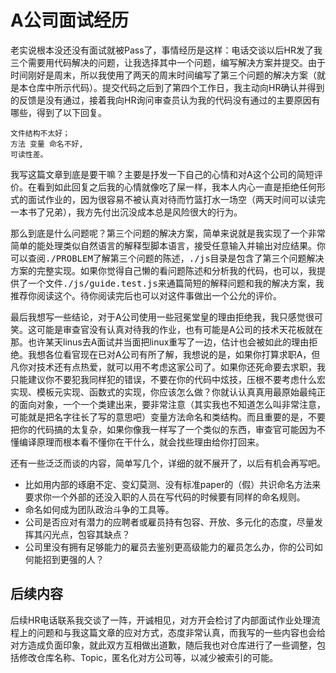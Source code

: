 # A公司面试经历

老实说根本没还没有面试就被Pass了，事情经历是这样：电话交谈以后HR发了我三个需要用代码解决的问题，让我选择其中一个问题，编写解决方案并提交。由于时间刚好是周末，所以我使用了两天的周末时间编写了第三个问题的解决方案（就是本仓库中所示代码）。提交代码之后到了第四个工作日，我主动向HR确认并得到的反馈是没有通过，接着我向HR询问审查员认为我的代码没有通过的主要原因有哪些，得到了以下回复。
```
文件结构不太好；
方法 变量 命名不好,
可读性差。
```

我写这篇文章到底是要干嘛？主要是抒发一下自己的心情和对A这个公司的简短评价。在看到如此回复之后我的心情就像吃了屎一样，我本人内心一直是拒绝任何形式的面试作业的，因为很容易不被认真对待而竹篮打水一场空（两天时间可以读完一本书了兄弟），我方先付出沉没成本总是风险很大的行为。  

那么到底是什么问题呢？第三个问题的解决方案，简单来说就是我实现了一个非常简单的能处理类似自然语言的解释型脚本语言，接受任意输入并输出对应结果。你可以查阅<kbd>./PROBLEM</kbd>了解第三个问题的陈述，<kbd>./js</kbd>目录是包含了第三个问题解决方案的完整实现。如果你觉得自己懒的看问题陈述和分析我的代码，也可以，我提供了一个文件<kbd>./js/guide.test.js</kbd>来通篇简短的解释问题和我的解决方案，我推荐你阅读这个。待你阅读完后也可以对这件事做出一个公允的评价。  

最后我想写一些结论，对于A公司使用一些冠冕堂皇的理由拒绝我，我只感觉很可笑。这可能是审查官没有认真对待我的作业，也有可能是A公司的技术天花板就在那。也许某天linus去A面试并当面把linux重写了一边，估计也会被如此的理由拒绝。我想各位看官现在已对A公司有所了解，我想说的是，如果你打算求职A，但凡你对技术还有点热爱，就可以用不考虑这家公司了。如果你还死命要去求职，我只能建议你不要犯我同样犯的错误，不要在你的代码中炫技，压根不要考虑什么宏实现、模板元实现、函数式的实现，你应该怎么做？你就认认真真用最原始最纯正的面向对象，一个一个类建出来，要非常注意（其实我也不知道怎么叫非常注意，可能就是把名字往长了写的意思吧）变量方法命名和类结构。而且重要的是，不要把你的代码搞的太复杂，如果你像我一样写了一个类似的东西，审查官可能因为不懂编译原理而根本看不懂你在干什么，就会找些理由给你打回来。 

还有一些泛泛而谈的内容，简单写几个，详细的就不展开了，以后有机会再写吧。
* 比如用内部的琢磨不定、变幻莫测、没有标准paper的（假）共识命名方法来要求你一个外部的还没入职的人员在写代码的时候要有同样的命名规则。
* 命名如何成为团队政治斗争的工具等。
* 公司是否应对有潜力的应聘者或雇员持有包容、开放、多元化的态度，尽量发挥其闪光点，包容其缺点？
* 公司里没有拥有足够能力的雇员去鉴别更高级能力的雇员怎么办，你的公司如何能招到更强的人？

## 后续内容

后续HR电话联系我交谈了一阵，开诚相见，对方开会检讨了内部面试作业处理流程上的问题和与我这篇文章的应对方式，态度非常认真，而我写的一些内容也会给对方造成负面印象，就此双方互相做出道歉，随后我也对仓库进行了一些调整，包括修改仓库名称、Topic，匿名化对方公司等，以减少被索引的可能。